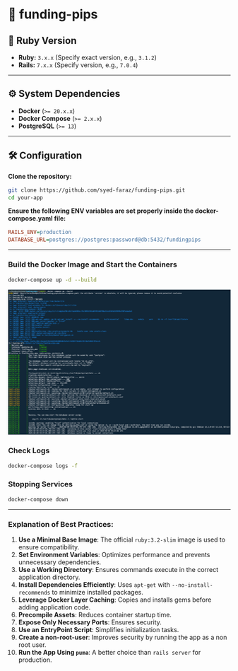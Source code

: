 # 🚀 funding-pips

## 📌 Ruby Version
- **Ruby:** `3.x.x` (Specify exact version, e.g., `3.1.2`)
- **Rails:** `7.x.x` (Specify version, e.g., `7.0.4`)

---

## ⚙️ System Dependencies
- **Docker** (`>= 20.x.x`)
- **Docker Compose** (`>= 2.x.x`)
- **PostgreSQL** (`>= 13`)

---

## 🛠 Configuration
**Clone the repository:**
   ```bash
   git clone https://github.com/syed-faraz/funding-pips.git
   cd your-app
   ```

**Ensure the following ENV variables are set properly inside the docker-compose.yaml file:**
   ```ini
   RAILS_ENV=production
   DATABASE_URL=postgres://postgres:password@db:5432/fundingpips
   ```

---

### Build the Docker Image and Start the Containers
```bash
docker-compose up -d --build
```
![alt text](https://github.com/syed-faraz/funding-pips/blob/main/image.png)

### Check Logs
```bash
docker-compose logs -f
```

### Stopping Services
```bash
docker-compose down
```

---

### Explanation of Best Practices:
1. **Use a Minimal Base Image**: The official `ruby:3.2-slim` image is used to ensure compatibility.
2. **Set Environment Variables**: Optimizes performance and prevents unnecessary dependencies.
3. **Use a Working Directory**: Ensures commands execute in the correct application directory.
4. **Install Dependencies Efficiently**: Uses `apt-get` with `--no-install-recommends` to minimize installed packages.
5. **Leverage Docker Layer Caching**: Copies and installs gems before adding application code.
6. **Precompile Assets**: Reduces container startup time.
7. **Expose Only Necessary Ports**: Ensures security.
8. **Use an EntryPoint Script**: Simplifies initialization tasks.
9. **Create a non-root-user**: Improves security by running the app as a non root user.
10. **Run the App Using `puma`**: A better choice than `rails server` for production.

